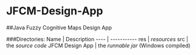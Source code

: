# JFCM-Design-App
##Java Fuzzy Cognitive Maps Design App

###Directories:
Name | Description
---- | -----------
res | _resources_
src | the _source code_
JFCM Design App | the _runnable jar_ (Windows compiled)